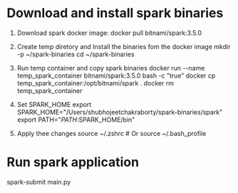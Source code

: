 # Download and install spark binaries 

1. Download spark docker image:
docker pull bitnami/spark:3.5.0

2. Create temp diretory and Install the binaries fom the docker image 
mkdir -p ~/spark-binaries
cd ~/spark-binaries

3. Run temp container and copy spark binaries 
docker run --name temp_spark_container bitnami/spark:3.5.0 bash -c "true"
docker cp temp_spark_container:/opt/bitnami/spark .
docker rm temp_spark_container

4. Set SPARK_HOME 
export SPARK_HOME="/Users/shubhojeetchakraborty/spark-binaries/spark"
export PATH="$PATH:$SPARK_HOME/bin"

5. Apply thee changes
source ~/.zshrc # Or source ~/.bash_profile

# Run spark application 

spark-submit main.py
